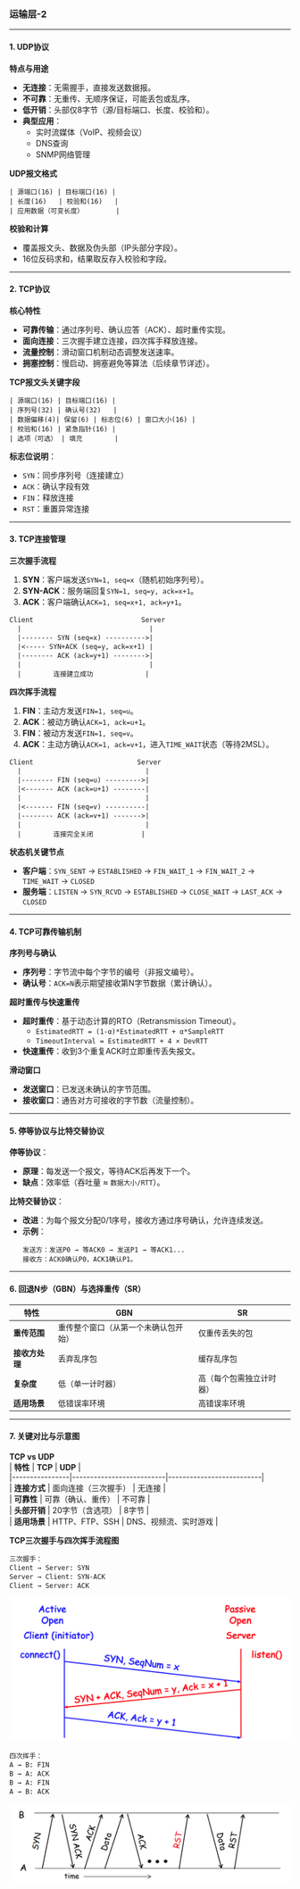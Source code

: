 ### **运输层-2**  
---

#### **1. UDP协议**  
**特点与用途**  
- **无连接**：无需握手，直接发送数据报。  
- **不可靠**：无重传、无顺序保证，可能丢包或乱序。  
- **低开销**：头部仅8字节（源/目标端口、长度、校验和）。  
- **典型应用**：  
  - 实时流媒体（VoIP、视频会议）  
  - DNS查询  
  - SNMP网络管理  

**UDP报文格式**  
```
| 源端口(16) | 目标端口(16) |
| 长度(16)   | 校验和(16)   |
| 应用数据（可变长度）        |
```
**校验和计算**  
- 覆盖报文头、数据及伪头部（IP头部分字段）。  
- 16位反码求和，结果取反存入校验和字段。  

---

#### **2. TCP协议**  
**核心特性**  
- **可靠传输**：通过序列号、确认应答（ACK）、超时重传实现。  
- **面向连接**：三次握手建立连接，四次挥手释放连接。  
- **流量控制**：滑动窗口机制动态调整发送速率。  
- **拥塞控制**：慢启动、拥塞避免等算法（后续章节详述）。  

**TCP报文头关键字段**  
```
| 源端口(16) | 目标端口(16) |
| 序列号(32) | 确认号(32)   |
| 数据偏移(4)| 保留(6) | 标志位(6) | 窗口大小(16) |
| 校验和(16) | 紧急指针(16) |
| 选项（可选） | 填充        |
```
**标志位说明**：  
- `SYN`：同步序列号（连接建立）  
- `ACK`：确认字段有效  
- `FIN`：释放连接  
- `RST`：重置异常连接  

---

#### **3. TCP连接管理**  
**三次握手流程**  
1. **SYN**：客户端发送`SYN=1, seq=x`（随机初始序列号）。  
2. **SYN-ACK**：服务端回复`SYN=1, seq=y, ack=x+1`。  
3. **ACK**：客户端确认`ACK=1, seq=x+1, ack=y+1`。  
```
Client                           Server
  |                                |
  |-------- SYN (seq=x) ---------->|  
  |<----- SYN+ACK (seq=y, ack=x+1) |  
  |-------- ACK (ack=y+1) -------->|  
  |                                |
  |        连接建立成功             |

```

**四次挥手流程**  
1. **FIN**：主动方发送`FIN=1, seq=u`。  
2. **ACK**：被动方确认`ACK=1, ack=u+1`。  
3. **FIN**：被动方发送`FIN=1, seq=v`。  
4. **ACK**：主动方确认`ACK=1, ack=v+1`，进入`TIME_WAIT`状态（等待2MSL）。
```
Client                          Server
  |                               |
  |-------- FIN (seq=u) --------->|  
  |<------- ACK (ack=u+1) --------|  
  |                               |
  |<------- FIN (seq=v) ----------|  
  |-------- ACK (ack=v+1) ------->|  
  |                               |
  |        连接完全关闭            |
```

**状态机关键节点**  
- **客户端**：`SYN_SENT` → `ESTABLISHED` → `FIN_WAIT_1` → `FIN_WAIT_2` → `TIME_WAIT` → `CLOSED`  
- **服务端**：`LISTEN` → `SYN_RCVD` → `ESTABLISHED` → `CLOSE_WAIT` → `LAST_ACK` → `CLOSED`  

---

#### **4. TCP可靠传输机制**  
**序列号与确认**  
- **序列号**：字节流中每个字节的编号（非报文编号）。  
- **确认号**：`ACK=N`表示期望接收第N字节数据（累计确认）。  

**超时重传与快速重传**  
- **超时重传**：基于动态计算的RTO（Retransmission Timeout）。  
  - `EstimatedRTT = (1-α)*EstimatedRTT + α*SampleRTT`
  - `TimeoutInterval = EstimatedRTT + 4 × DevRTT`
- **快速重传**：收到3个重复ACK时立即重传丢失报文。  

**滑动窗口**  
- **发送窗口**：已发送未确认的字节范围。  
- **接收窗口**：通告对方可接收的字节数（流量控制）。  

---

#### **5. 停等协议与比特交替协议**  
**停等协议**：  
- **原理**：每发送一个报文，等待ACK后再发下一个。  
- **缺点**：效率低（吞吐量 ≈ `数据大小/RTT`）。  

**比特交替协议**：  
- **改进**：为每个报文分配0/1序号，接收方通过序号确认，允许连续发送。  
- **示例**：  
  ```
  发送方：发送P0 → 等ACK0 → 发送P1 → 等ACK1...  
  接收方：ACK0确认P0，ACK1确认P1。  
  ```

---

#### **6. 回退N步（GBN）与选择重传（SR）**  
| **特性**       | **GBN**                              | **SR**                              |  
|----------------|--------------------------------------|-------------------------------------|  
| **重传范围**   | 重传整个窗口（从第一个未确认包开始） | 仅重传丢失的包                      |  
| **接收方处理** | 丢弃乱序包                           | 缓存乱序包                          |  
| **复杂度**     | 低（单一计时器）                     | 高（每个包需独立计时器）            |  
| **适用场景**   | 低错误率环境                         | 高错误率环境                        |  

---

#### **7. 关键对比与示意图**  
**TCP vs UDP**  
| **特性**       | **TCP**                  | **UDP**                  |  
|----------------|--------------------------|--------------------------|  
| **连接方式**   | 面向连接（三次握手）     | 无连接                   |  
| **可靠性**     | 可靠（确认、重传）       | 不可靠                   |  
| **头部开销**   | 20字节（含选项）         | 8字节                    |  
| **适用场景**   | HTTP、FTP、SSH           | DNS、视频流、实时游戏    |  

**TCP三次握手与四次挥手流程图**  
```
三次握手：  
Client → Server: SYN  
Server → Client: SYN-ACK  
Client → Server: ACK
```
![三次握手](./images/TCP-3-handshaking.png)
```
四次挥手：  
A → B: FIN  
B → A: ACK  
B → A: FIN  
A → B: ACK  
```
![四次挥手](./images/TCP-Connection-Teardown.png)

